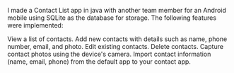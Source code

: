 I made a Contact List app in java with another team member for an Android mobile using SQLite as the database for storage. The following features were implemented:

View a list of contacts.
Add new contacts with details such as name, phone number, email, and photo.
Edit existing contacts.
Delete contacts.
Capture contact photos using the device's camera.
Import contact information (name, email, phone) from the default app to your contact app.
